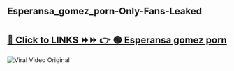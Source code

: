 
 ## Esperansa_gomez_porn-Only-Fans-Leaked

# <h2><a href="https://clipsfans.com/Esperansa_gomez_porn&ref=git">🔗 Click to LINKS ⏩⏩ 👉 🟢 Esperansa gomez porn </a></h2>

<a href="https://clipsfans.com/Esperansa_gomez_porn&ref=git" rel="nofollow" data-target="animated-image.originalLink"><img src="https://i.ibb.co.com/xMMVF88/686577567.gif" alt="Viral Video Original" style="max-width: 100%; display: inline-block;" data-target="animated-image.originalImage"></a>
